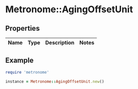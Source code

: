# Metronome::AgingOffsetUnit

## Properties

| Name | Type | Description | Notes |
| ---- | ---- | ----------- | ----- |

## Example

```ruby
require 'metronome'

instance = Metronome::AgingOffsetUnit.new()
```

